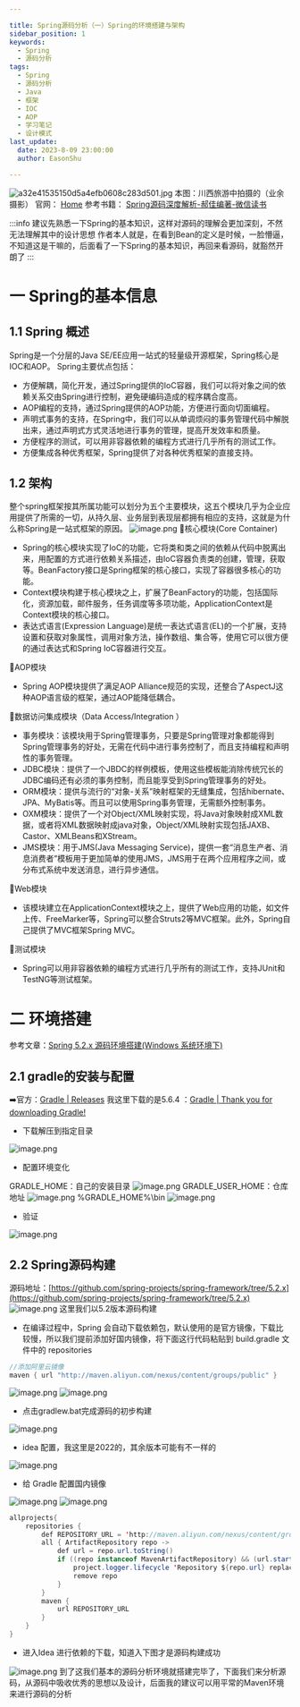 ```yaml
---

title: Spring源码分析（一）Spring的环境搭建与架构
sidebar_position: 1
keywords:
  - Spring
  - 源码分析
tags:
  - Spring
  - 源码分析
  - Java
  - 框架
  - IOC
  - AOP
  - 学习笔记
  - 设计模式
last_update:
  date: 2023-8-09 23:00:00
  author: EasonShu

---
```


![a32e41535150d5a4efb0608c283d501.jpg](https://cdn.nlark.com/yuque/0/2023/jpeg/12426173/1680181123681-55abbc61-2210-484a-9384-a3560d89f527.jpeg#averageHue=%238c9cb9&clientId=ub30f95e9-d85a-4&from=paste&height=1024&id=u360a88b7&originHeight=1280&originWidth=1707&originalType=binary&ratio=1.25&rotation=0&showTitle=false&size=415981&status=done&style=none&taskId=u1535b8af-6aa6-4491-84d2-c018d86b530&title=&width=1365.6)
本图：川西旅游中拍摄的（业余摄影）
官网：
[Home](https://spring.io/)
参考书籍：
[Spring源码深度解析-郝佳编著-微信读书](https://weread.qq.com/web/bookDetail/0e232b205b260a0e29f3fb5)

:::info
建议先熟悉一下Spring的基本知识，这样对源码的理解会更加深刻，不然无法理解其中的设计思想
作者本人就是，在看到Bean的定义是时候，一脸懵逼，不知道这是干嘛的，后面看了一下Spring的基本知识，再回来看源码，就豁然开朗了
:::


# 一 Spring的基本信息
## 1.1 Spring 概述
Spring是一个分层的Java SE/EE应用一站式的轻量级开源框架，Spring核心是IOC和AOP。
Spring主要优点包括：

- 方便解耦，简化开发，通过Spring提供的IoC容器，我们可以将对象之间的依赖关系交由Spring进行控制，避免硬编码造成的程序耦合度高。
- AOP编程的支持，通过Spring提供的AOP功能，方便进行面向切面编程。
- 声明式事务的支持，在Spring中，我们可以从单调烦闷的事务管理代码中解脱出来，通过声明式方式灵活地进行事务的管理，提高开发效率和质量。
- 方便程序的测试，可以用非容器依赖的编程方式进行几乎所有的测试工作。
- 方便集成各种优秀框架，Spring提供了对各种优秀框架的直接支持。
## 1.2 架构
整个spring框架按其所属功能可以划分为五个主要模块，这五个模块几乎为企业应用提供了所需的一切，从持久层、业务层到表现层都拥有相应的支持，这就是为什么称Spring是一站式框架的原因。
![image.png](https://cdn.nlark.com/yuque/0/2023/png/12426173/1680054921468-64881a3f-ccb8-4d0b-8073-2e3c80eb5b3d.png#averageHue=%2395da99&clientId=ub7e9b39b-effc-4&from=paste&id=ubb853d1b&originHeight=482&originWidth=734&originalType=url&ratio=1.25&rotation=0&showTitle=false&size=111759&status=done&style=none&taskId=u6817be02-3cdd-48cd-85d2-e12cceb5ea6&title=)
🔷核心模块(Core Container)

- Spring的核心模块实现了IoC的功能，它将类和类之间的依赖从代码中脱离出来，用配置的方式进行依赖关系描述，由IoC容器负责类的创建，管理，获取等。BeanFactory接口是Spring框架的核心接口，实现了容器很多核心的功能。
- Context模块构建于核心模块之上，扩展了BeanFactory的功能，包括国际化，资源加载，邮件服务，任务调度等多项功能，ApplicationContext是Context模块的核心接口。
- 表达式语言(Expression Language)是统一表达式语言(EL)的一个扩展，支持设置和获取对象属性，调用对象方法，操作数组、集合等，使用它可以很方便的通过表达式和Spring IoC容器进行交互。

🔷AOP模块

- Spring AOP模块提供了满足AOP Alliance规范的实现，还整合了AspectJ这种AOP语言级的框架，通过AOP能降低耦合。

🔷数据访问集成模块（Data Access/Integration ）

- 事务模块：该模块用于Spring管理事务，只要是Spring管理对象都能得到Spring管理事务的好处，无需在代码中进行事务控制了，而且支持编程和声明性的事务管理。
- JDBC模块：提供了一个JBDC的样例模板，使用这些模板能消除传统冗长的JDBC编码还有必须的事务控制，而且能享受到Spring管理事务的好处。
- ORM模块：提供与流行的“对象-关系”映射框架的无缝集成，包括hibernate、JPA、MyBatis等。而且可以使用Spring事务管理，无需额外控制事务。
- OXM模块：提供了一个对Object/XML映射实现，将Java对象映射成XML数据，或者将XML数据映射成java对象，Object/XML映射实现包括JAXB、Castor、XMLBeans和XStream。
- JMS模块：用于JMS(Java Messaging Service)，提供一套“消息生产者、消息消费者”模板用于更加简单的使用JMS，JMS用于在两个应用程序之间，或分布式系统中发送消息，进行异步通信。

🔷Web模块

- 该模块建立在ApplicationContext模块之上，提供了Web应用的功能，如文件上传、FreeMarker等，Spring可以整合Struts2等MVC框架。此外，Spring自己提供了MVC框架Spring MVC。

🔷测试模块

- Spring可以用非容器依赖的编程方式进行几乎所有的测试工作，支持JUnit和TestNG等测试框架。
# 二 环境搭建
参考文章：[Spring 5.2.x 源码环境搭建(Windows 系统环境下)](https://www.cnblogs.com/qubo520/p/13264036.html)
## 2.1 gradle的安装与配置
➡️官方：[Gradle | Releases](https://gradle.org/releases/)
我这里下载的是5.6.4 ：[Gradle | Thank you for downloading Gradle!](https://gradle.org/next-steps/?version=5.6.4&format=bin)

- 下载解压到指定目录

![image.png](https://cdn.nlark.com/yuque/0/2023/png/12426173/1680179972176-35e5dad7-99a6-4b2b-83ed-f887fd1787fd.png#averageHue=%23fdfdfc&clientId=ub30f95e9-d85a-4&from=paste&height=405&id=u3ec3d69c&originHeight=506&originWidth=1822&originalType=binary&ratio=1.25&rotation=0&showTitle=false&size=65595&status=done&style=none&taskId=u0e982368-fa15-41c5-9442-7f0468b30b9&title=&width=1457.6)

- 配置环境变化

GRADLE_HOME：自己的安装目录
![image.png](https://cdn.nlark.com/yuque/0/2023/png/12426173/1680180018252-c6d6b8f3-c23d-4fdf-bb06-abd20e4f5d4d.png#averageHue=%23d9c6c1&clientId=ub30f95e9-d85a-4&from=paste&height=174&id=ube392459&originHeight=217&originWidth=839&originalType=binary&ratio=1.25&rotation=0&showTitle=false&size=12990&status=done&style=none&taskId=u7d100993-ff98-4f39-b6d3-1e304d9c67c&title=&width=671.2)
GRADLE_USER_HOME：仓库地址
![image.png](https://cdn.nlark.com/yuque/0/2023/png/12426173/1680180052617-d47dd8a3-73da-4b8e-a6a4-4e58ab9b05ef.png#averageHue=%23d8c6c1&clientId=ub30f95e9-d85a-4&from=paste&height=174&id=ubb243f3f&originHeight=217&originWidth=839&originalType=binary&ratio=1.25&rotation=0&showTitle=false&size=13190&status=done&style=none&taskId=u97a658ba-09ff-4b71-86b0-c2886a322fc&title=&width=671.2)
%GRADLE_HOME%\bin
![image.png](https://cdn.nlark.com/yuque/0/2023/png/12426173/1680180083492-d94e1f5d-ea7d-4326-b061-3e23bb5ad95c.png#averageHue=%23ebe4e1&clientId=ub30f95e9-d85a-4&from=paste&height=531&id=u89d1259f&originHeight=664&originWidth=677&originalType=binary&ratio=1.25&rotation=0&showTitle=false&size=47837&status=done&style=none&taskId=ubdccea3a-7760-4d34-bec5-adc925fc7a2&title=&width=541.6)

- 验证

![image.png](https://cdn.nlark.com/yuque/0/2023/png/12426173/1680180137461-a2d4715e-f43e-41de-8e65-ea1059fbb534.png#averageHue=%23181210&clientId=ub30f95e9-d85a-4&from=paste&height=511&id=uc0221efc&originHeight=639&originWidth=1223&originalType=binary&ratio=1.25&rotation=0&showTitle=false&size=42289&status=done&style=none&taskId=u5b4cab6a-8138-425f-82cb-bdfd840c9b1&title=&width=978.4)
## 2.2 Spring源码构建
源码地址：[https://github.com/spring-projects/spring-framework/tree/5.2.x](https://github.com/spring-projects/spring-framework/tree/5.2.x)
![image.png](https://cdn.nlark.com/yuque/0/2023/png/12426173/1680180322680-1b7b02b2-17e3-4c71-9e32-28bfc0a0828d.png#averageHue=%23e0c49b&clientId=ub30f95e9-d85a-4&from=paste&height=797&id=ucb915f53&originHeight=996&originWidth=1966&originalType=binary&ratio=1.25&rotation=0&showTitle=false&size=219518&status=done&style=none&taskId=u52e373ee-f74e-4e9b-8722-14de19e45ad&title=&width=1572.8)
这里我们以5.2版本源码构建

- 在编译过程中，Spring 会自动下载依赖包，默认使用的是官方镜像，下载比较慢，所以我们提前添加好国内镜像，将下面这行代码粘贴到 build.gradle 文件中的 repositories
```java
//添加阿里云镜像
maven { url "http://maven.aliyun.com/nexus/content/groups/public" }
```
![image.png](https://cdn.nlark.com/yuque/0/2023/png/12426173/1680180469705-8dfc1558-c59b-4ffc-82f5-d3c56c826839.png#averageHue=%23f8f4f2&clientId=ub30f95e9-d85a-4&from=paste&height=824&id=ubc126e6d&originHeight=1030&originWidth=1920&originalType=binary&ratio=1.25&rotation=0&showTitle=false&size=208809&status=done&style=none&taskId=u32c13bff-330f-4aea-af9d-0d521d0a554&title=&width=1536)
![image.png](https://cdn.nlark.com/yuque/0/2023/png/12426173/1680180536267-75ac733e-d847-4600-8718-03d63a2eb516.png#averageHue=%23ece5e3&clientId=ub30f95e9-d85a-4&from=paste&height=746&id=u383617c8&originHeight=932&originWidth=1372&originalType=binary&ratio=1.25&rotation=0&showTitle=false&size=109196&status=done&style=none&taskId=u58bd1fb9-427c-433b-a365-444dec0bcc7&title=&width=1097.6)

- 点击gradlew.bat完成源码的初步构建

![image.png](https://cdn.nlark.com/yuque/0/2023/png/12426173/1680180625295-5e410611-3317-4489-a5ec-4e6796cc1f77.png#averageHue=%23f8f4f2&clientId=ub30f95e9-d85a-4&from=paste&height=824&id=ueefbc3a4&originHeight=1030&originWidth=1920&originalType=binary&ratio=1.25&rotation=0&showTitle=false&size=204110&status=done&style=none&taskId=u4dfa29f7-7a95-47f1-85ed-d33522a69f3&title=&width=1536)

- idea 配置，我这里是2022的，其余版本可能有不一样的

![image.png](https://cdn.nlark.com/yuque/0/2023/png/12426173/1680180666536-8275cecc-3521-4a2e-bc08-8be24e7bfafb.png#averageHue=%233d4246&clientId=ub30f95e9-d85a-4&from=paste&height=714&id=u1ff5cb4e&originHeight=892&originWidth=1229&originalType=binary&ratio=1.25&rotation=0&showTitle=false&size=108739&status=done&style=none&taskId=uef6b4a51-c225-42cb-9ad9-e35ab68d9a0&title=&width=983.2)

- 给 Gradle 配置国内镜像

![image.png](https://cdn.nlark.com/yuque/0/2023/png/12426173/1680180752432-9521905f-c483-45f0-a296-23155c86852a.png#averageHue=%23fcfcfb&clientId=ub30f95e9-d85a-4&from=paste&height=418&id=uff84f8e3&originHeight=522&originWidth=1572&originalType=binary&ratio=1.25&rotation=0&showTitle=false&size=50017&status=done&style=none&taskId=uf6ee88b9-099e-4c97-a1b0-9c73758612d&title=&width=1257.6)
![image.png](https://cdn.nlark.com/yuque/0/2023/png/12426173/1680180766333-cf34a333-5cfb-48af-b397-93798a6867c2.png#averageHue=%23fdfdfd&clientId=ub30f95e9-d85a-4&from=paste&height=455&id=u280f2f12&originHeight=569&originWidth=1648&originalType=binary&ratio=1.25&rotation=0&showTitle=false&size=50305&status=done&style=none&taskId=u3513d01d-5525-4e3b-b0fe-6e7d7c9ae79&title=&width=1318.4)
```java
allprojects{
    repositories {
        def REPOSITORY_URL = 'http://maven.aliyun.com/nexus/content/groups/public/'
        all { ArtifactRepository repo ->
            def url = repo.url.toString()
            if ((repo instanceof MavenArtifactRepository) && (url.startsWith('https://repo1.maven.org/maven2') || url.startsWith('https://jcenter.bintray.com'))) {
                project.logger.lifecycle 'Repository ${repo.url} replaced by $REPOSITORY_URL .'
                remove repo
            }
        }
        maven {
            url REPOSITORY_URL
        }
    }
}
```

- 进入Idea 进行依赖的下载，知道入下图才是源码构建成功

![image.png](https://cdn.nlark.com/yuque/0/2023/png/12426173/1680180856740-c93db187-9af3-4244-aeea-1be1230d9b13.png#averageHue=%2386795e&clientId=ub30f95e9-d85a-4&from=paste&height=824&id=u7dda073c&originHeight=1030&originWidth=1920&originalType=binary&ratio=1.25&rotation=0&showTitle=false&size=163236&status=done&style=none&taskId=ub6ea3c2a-9aff-44c8-900b-1f07dcdb0a6&title=&width=1536)
到了这我们基本的源码分析环境就搭建完毕了，下面我们来分析源码，从源码中吸收优秀的思想以及设计，后面我的建议可以用平常的Maven环境来进行源码的分析

